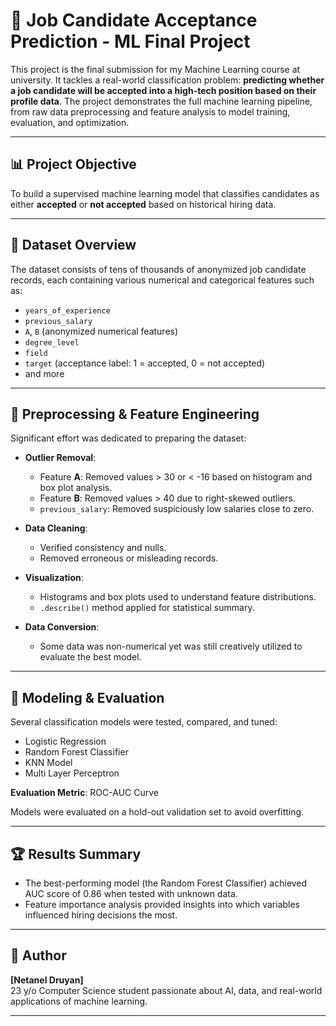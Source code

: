 # 🎯 Job Candidate Acceptance Prediction - ML Final Project

This project is the final submission for my Machine Learning course at university. It tackles a real-world classification problem: **predicting whether a job candidate will be accepted into a high-tech position based on their profile data**. The project demonstrates the full machine learning pipeline, from raw data preprocessing and feature analysis to model training, evaluation, and optimization.

---

## 📊 Project Objective

To build a supervised machine learning model that classifies candidates as either **accepted** or **not accepted** based on historical hiring data.

---

## 📁 Dataset Overview

The dataset consists of tens of thousands of anonymized job candidate records, each containing various numerical and categorical features such as:

- `years_of_experience`
- `previous_salary`
- `A`, `B` (anonymized numerical features)
- `degree_level`
- `field`
- `target` (acceptance label: 1 = accepted, 0 = not accepted)
- and more


---

## 🔧 Preprocessing & Feature Engineering

Significant effort was dedicated to preparing the dataset:

- **Outlier Removal**:  
  - Feature **A**: Removed values > 30 or < -16 based on histogram and box plot analysis.
  - Feature **B**: Removed values > 40 due to right-skewed outliers.
  - `previous_salary`: Removed suspiciously low salaries close to zero.
  
- **Data Cleaning**:  
  - Verified consistency and nulls.
  - Removed erroneous or misleading records.
  
- **Visualization**:  
  - Histograms and box plots used to understand feature distributions.
  - `.describe()` method applied for statistical summary.
- **Data Conversion**:
  - Some data was non-numerical yet was still creatively utilized to evaluate the best model.

---

## 🤖 Modeling & Evaluation

Several classification models were tested, compared, and tuned:

- Logistic Regression
- Random Forest Classifier
- KNN Model
- Multi Layer Perceptron

**Evaluation Metric**: ROC-AUC Curve

Models were evaluated on a hold-out validation set to avoid overfitting.

---

## 🏆 Results Summary

- The best-performing model (the Random Forest Classifier) achieved AUC score of 0.86 when tested with unknown data.
- Feature importance analysis provided insights into which variables influenced hiring decisions the most.

---

## 👤 Author

**[Netanel Druyan]**  
23 y/o Computer Science student passionate about AI, data, and real-world applications of machine learning.

---


